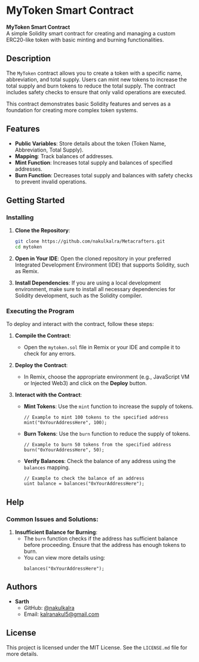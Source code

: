 # MyToken Smart Contract

**MyToken Smart Contract**  
A simple Solidity smart contract for creating and managing a custom ERC20-like token with basic minting and burning functionalities.

## Description

The `MyToken` contract allows you to create a token with a specific name, abbreviation, and total supply. Users can mint new tokens to increase the total supply and burn tokens to reduce the total supply. The contract includes safety checks to ensure that only valid operations are executed.

This contract demonstrates basic Solidity features and serves as a foundation for creating more complex token systems.

## Features

- **Public Variables**: Store details about the token (Token Name, Abbreviation, Total Supply).
- **Mapping**: Track balances of addresses.
- **Mint Function**: Increases total supply and balances of specified addresses.
- **Burn Function**: Decreases total supply and balances with safety checks to prevent invalid operations.

## Getting Started

### Installing

1. **Clone the Repository**:
   ```bash
   git clone https://github.com/nakulkalra/Metacrafters.git
   cd mytoken
   ```

2. **Open in Your IDE**: Open the cloned repository in your preferred Integrated Development Environment (IDE) that supports Solidity, such as Remix.

3. **Install Dependencies**: If you are using a local development environment, make sure to install all necessary dependencies for Solidity development, such as the Solidity compiler.

### Executing the Program

To deploy and interact with the contract, follow these steps:

1. **Compile the Contract**:
   - Open the `mytoken.sol` file in Remix or your IDE and compile it to check for any errors.

2. **Deploy the Contract**:
   - In Remix, choose the appropriate environment (e.g., JavaScript VM or Injected Web3) and click on the **Deploy** button.

3. **Interact with the Contract**:
   
   - **Mint Tokens**: Use the `mint` function to increase the supply of tokens.
     ```solidity
     // Example to mint 100 tokens to the specified address
     mint("0xYourAddressHere", 100);
     ```

   - **Burn Tokens**: Use the `burn` function to reduce the supply of tokens.
     ```solidity
     // Example to burn 50 tokens from the specified address
     burn("0xYourAddressHere", 50);
     ```

   - **Verify Balances**: Check the balance of any address using the `balances` mapping.
     ```solidity
     // Example to check the balance of an address
     uint balance = balances("0xYourAddressHere");
     ```

## Help

### Common Issues and Solutions:

1. **Insufficient Balance for Burning**:
   - The `burn` function checks if the address has sufficient balance before proceeding. Ensure that the address has enough tokens to burn.
   - You can view more details using:
     ```solidity
     balances("0xYourAddressHere");
     ```

## Authors

- **Sarth**
  - GitHub: [@nakulkalra](https://github.com/nakulkalra)
  - Email: kalranakul5@gmail.com

## License

This project is licensed under the MIT License. See the `LICENSE.md` file for more details.
